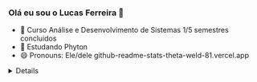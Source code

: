 ### Olá eu sou o Lucas Ferreira 👋


- 🔭 Curso Análise e Desenvolvimento de Sistemas 1/5 semestres concluidos 
- 🌱 Estudando Phyton
- 😄 Pronouns: Ele/dele
github-readme-stats-theta-weld-81.vercel.app

<details>
![Ferreiiralucas22 Status](https://github-readme-stats.vercel.app/api?username=karanalpe&show_icons=true)

  </details>
